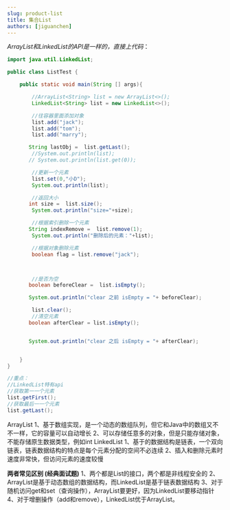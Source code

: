 ```yaml
---
slug: product-list
title: 集合List
authors: [jiguanchen]
---
```


*ArrayList和LinkedList的API是一样的，直接上代码*：<!--more-->

```java
import java.util.LinkedList;

public class ListTest {

    public static void main(String [] args){

        //ArrayList<String> list = new ArrayList<>();
        LinkedList<String> list = new LinkedList<>();

        //往容器里面添加对象
        list.add("jack");
        list.add("tom");
        list.add("marry");

       String lastObj =  list.getLast();
        //System.out.println(list);
       // System.out.println(list.get(0));

        //更新一个元素
        list.set(0,"小D");
        System.out.println(list);

        //返回大小
       int size =  list.size();
        System.out.println("size="+size);

        //根据索引删除一个元素
       String indexRemove =  list.remove(1);
        System.out.println("删除后的元素："+list);

        //根据对象删除元素
        boolean flag = list.remove("jack");



        //是否为空
       boolean beforeClear =  list.isEmpty();

       System.out.println("clear 之前 isEmpty = "+ beforeClear);

        list.clear();
        //清空元素
       boolean afterClear = list.isEmpty();


       System.out.println("clear 之后 isEmpty = "+ afterClear);


    }
}

//重点：
//LinkedList特有api
//获取第⼀一个元素
list.getFirst();
//获取最后⼀一个元素
list.getLast();
```

ArrayList
		1、基于数组实现，是一个动态的数组队列，但它和Java中的数组⼜不不一样，它的容量可以自动增⻓
		2、可以存储任意多的对象，但是只能存储对象，不能存储原生数据类型，例如int
		LinkedList
		1、基于的数据结构是链表，⼀个双向链表，链表数据结构的特点是每个元素分配的空间不必连续
		2、插⼊和删除元素时速度非常快，但访问元素的速度较慢

**两者常见区别 (经典面试题)**
		1、两个都是List的接口，两个都是非线程安全的
		2、ArrayList是基于动态数组的数据结构，而LinkedList是基于链表数据结构
		3、对于随机访问get和set（查询操作），ArrayList要更好，因为LinkedList要移动指针
		4、对于增删操作（add和remove），LinkedList优于ArrayList。
